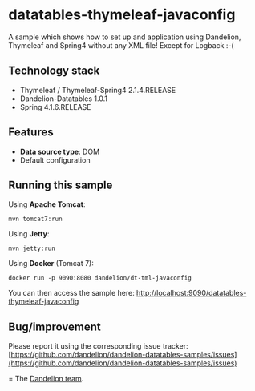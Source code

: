 datatables-thymeleaf-javaconfig
=================================================================

A sample which shows how to set up and application using Dandelion, Thymeleaf and Spring4 without any XML file! Except for Logback :-(

## Technology stack

 - Thymeleaf / Thymeleaf-Spring4 2.1.4.RELEASE
 - Dandelion-Datatables 1.0.1
 - Spring 4.1.6.RELEASE

## Features
		
 - __Data source type__: DOM
 - Default configuration

## Running this sample

Using __Apache Tomcat__:

    mvn tomcat7:run

Using __Jetty__:

    mvn jetty:run

Using __Docker__ (Tomcat 7):

    docker run -p 9090:8080 dandelion/dt-tml-javaconfig

You can then access the sample here: [http://localhost:9090/datatables-thymeleaf-javaconfig](http://localhost:9090/datatables-thymeleaf-javaconfig)

## Bug/improvement

Please report it using the corresponding issue tracker: [https://github.com/dandelion/dandelion-datatables-samples/issues](https://github.com/dandelion/dandelion-datatables-samples/issues)

=
The [Dandelion team](http://dandelion.github.io/team/).